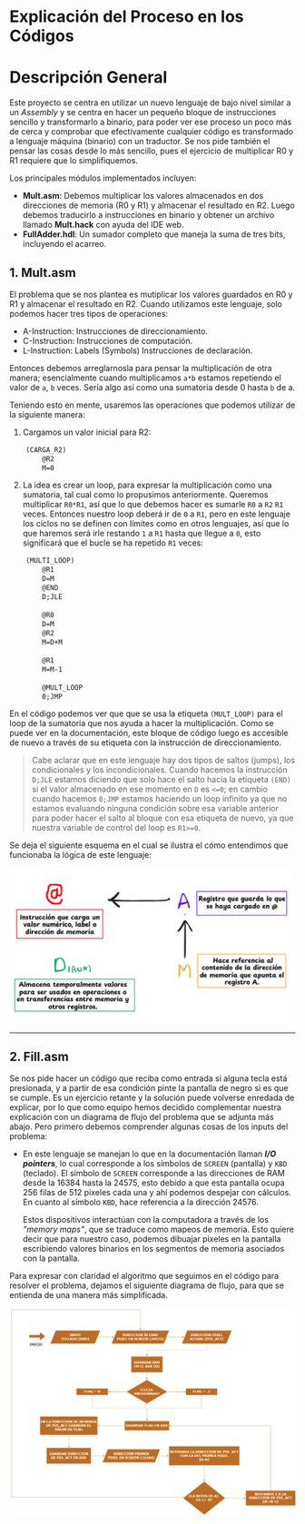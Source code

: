 # Explicación del Proceso en los Códigos
# Descripción General

Este proyecto se centra en utilizar un nuevo lenguaje de bajo nivel similar a un _Assembly_ y se centra en hacer un pequeño bloque de instrucciones sencillo y transformarlo a binario, para poder ver ese proceso un poco más de cerca y comprobar que efectivamente cualquier código es transformado a lenguaje máquina (binario) con un traductor.
Se nos pide también el pensar las cosas desde lo más sencillo, pues el ejercicio de multiplicar R0 y R1 requiere que lo simplifiquemos.

Los principales módulos implementados incluyen:

- **Mult.asm**: Debemos multiplicar los valores almacenados en dos direcciones de memoria (R0 y R1) y almacenar el resultado en R2. Luego debemos traducirlo a instrucciones en binario y obtener un archivo llamado **Mult.hack** con ayuda del IDE web.
- **FullAdder.hdl**: Un sumador completo que maneja la suma de tres bits, incluyendo el acarreo.

## 1. Mult.asm
El problema que se nos plantea es mutiplicar los valores guardados en R0 y R1 y almacenar el resultado en R2.
Cuando utilizamos este lenguaje, solo podemos hacer tres tipos de operaciones:

- A-Instruction: Instrucciones de direccionamiento.
- C-Instruction: Instrucciones de computación.
- L-Instruction: Labels (Symbols) Instrucciones de declaración.

Entonces debemos arreglarnosla para pensar la multiplicación de otra manera; esencialmente cuando multiplicamos `a*b` estamos repetiendo el valor de `a`, `b` veces. Sería algo así como una sumatoria desde 0 hasta ``b`` de a.

Teniendo esto en mente, usaremos las operaciones que podemos utilizar de la siguiente manera:

1. Cargamos un valor inicial para R2:
```` Assembly
    (CARGA_R2)
        @R2 
        M=0
````
2. La idea es crear un loop, para expresar la multiplicación como una sumatoria, tal cual como lo propusimos anteriormente. Queremos multiplicar ``R0*R1``, así que lo que debemos hacer es sumarle ``R0`` a ``R2`` ``R1`` veces.
Entonces nuestro loop deberá ir de ``0`` a ``R1``, pero en este lenguaje los ciclos no se definen con límites como en otros lenguajes, así que lo que haremos será irle restando ``1`` a ``R1`` hasta que llegue a ``0``, esto significará que el bucle se ha repetido ``R1`` veces:

````Assembly
    (MULTI_LOOP)
        @R1
        D=M
        @END
        D;JLE

        @R0
        D=M
        @R2
        M=D+M

        @R1
        M=M-1

        @MULT_LOOP
        0;JMP  
````
En el código podemos ver que que se usa la etiqueta ``(MULT_LOOP)`` para el loop de la sumatoria que nos ayuda a hacer la multiplicación. Como se puede ver en la documentación, este bloque de código luego es accesible de nuevo a través de su etiqueta con la instrucción de direccionamiento.

> Cabe aclarar que en este lenguaje hay dos tipos de saltos (jumps), los condicionales y los incondicionales. Cuando hacemos la instrucción ``D;JLE`` estamos diciendo que solo hace el salto hacia la etiqueta ``(END)`` si el valor almacenado en ese momento en ``D`` es ``<=0``; en cambio cuando hacemos ``0;JMP`` estamos haciendo un loop infinito ya que no estamos evaluando ninguna condición sobre esa variable anterior para poder hacer el salto al bloque con esa etiqueta de nuevo, ya que nuestra variable de control del loop es ``R1>=0``.

Se deja el siguiente esquema en el cual se ilustra el cómo entendimos que funcionaba la lógica de este lenguaje:
<center>
  <img src="../../../../../src/project4_img/scheme.png" alt="Esquema" width="500"/>
</center>

---

## 2. Fill.asm
Se nos pide hacer un código que reciba como entrada si alguna tecla está presionada, y a partir de esa condición pinte la pantalla de negro si es que se cumple. Es un ejercicio retante y la solución puede volverse enredada de explicar, por lo que como equipo hemos decidido complementar nuestra explicación con un diagrama de flujo del problema que se adjunta más abajo. Pero primero debemos comprender algunas cosas de los inputs del problema:

- En este lenguaje se manejan lo que en la documentación llaman _**I/O pointers**_, lo cual corresponde a los símbolos de ``SCREEN`` (pantalla) y ``KBD`` (teclado). El símbolo de ``SCREEN`` corresponde a las direcciones de RAM desde la 16384 hasta la 24575, esto debido a que esta pantalla ocupa 256 filas de 512 pixeles cada una y ahí podemos despejar con cálculos. En cuanto al símbolo ``KBD``, hace referencia a la dirección 24576.

  Estos dispositivos interactúan con la computadora a través de los _"memory maps"_, que se traduce como mapeos de memoria. Esto quiere decir que para nuestro caso, podemos dibuajar pixeles en la pantalla escribiendo valores binarios en los segmentos de memoria asociados con la pantalla.

Para expresar con claridad el algoritmo que seguimos en el código para resolver el problema, dejamos el siguiente diagrama de flujo, para que se entienda de una manera más simplificada.
<center>
  <img src="../../../../../src/project4_img/flowchart.png" alt="Diagrama de flujo" width="800"/>
</center>
